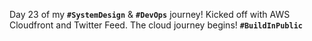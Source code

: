  Day 23 of my **`#SystemDesign`** & **`#DevOps`** journey! Kicked off with AWS Cloudfront and Twitter Feed. The cloud journey begins! **`#BuildInPublic`**